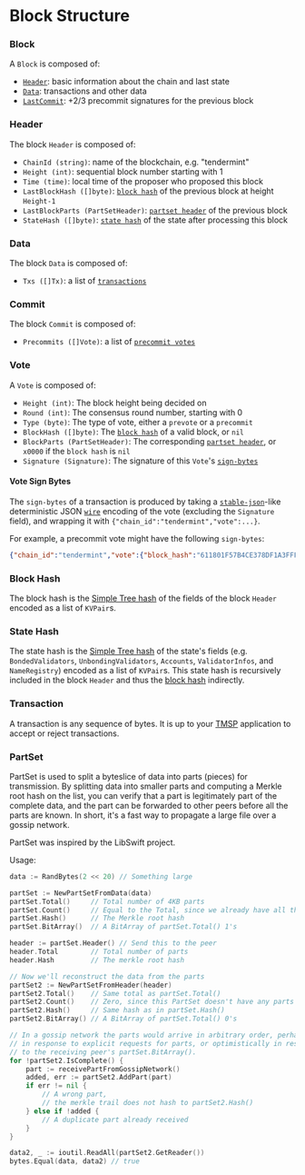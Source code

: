 # Block Structure

### Block
A `Block` is composed of:
- [`Header`](#header): basic information about the chain and last state
- [`Data`](#data): transactions and other data
- [`LastCommit`](#commit): +2/3 precommit signatures for the previous block

### Header
The block `Header` is composed of:
- `ChainId (string)`: name of the blockchain, e.g. "tendermint"
- `Height (int)`: sequential block number starting with 1
- `Time (time)`: local time of the proposer who proposed this block
- `LastBlockHash ([]byte)`: [`block hash`](#block-hash) of the previous block at height `Height-1` 
- `LastBlockParts (PartSetHeader)`: [`partset header`](#partset-header) of the previous block
- `StateHash ([]byte)`: [`state hash`](#state-hash) of the state after processing this block

### Data
The block `Data` is composed of:
- `Txs ([]Tx)`: a list of [`transactions`](#transaction)

### Commit
The block `Commit` is composed of:
- `Precommits ([]Vote)`: a list of [`precommit votes`](#vote)

### Vote
A `Vote` is composed of:
- `Height (int)`: The block height being decided on
- `Round (int)`: The consensus round number, starting with 0
- `Type (byte)`: The type of vote, either a `prevote` or a `precommit`
- `BlockHash ([]byte)`: The [`block hash`](#block-hash) of a valid block, or `nil`
- `BlockParts (PartSetHeader)`: The corresponding [`partset header`](#partset-header), or `x0000` if the `block hash` is `nil`
- `Signature (Signature)`: The signature of this `Vote`'s [`sign-bytes`](#vote-sign-bytes)

#### Vote Sign Bytes
The `sign-bytes` of a transaction is produced by taking a [`stable-json`](https://github.com/substack/json-stable-stringify)-like deterministic JSON [`wire`](Wire-Protocol) encoding of the vote (excluding the `Signature` field), and wrapping it with `{"chain_id":"tendermint","vote":...}`.

For example, a precommit vote might have the following `sign-bytes`:

```json
{"chain_id":"tendermint","vote":{"block_hash":"611801F57B4CE378DF1A3FFF1216656E89209A99","block_parts_header":{"hash":"B46697379DBE0774CC2C3B656083F07CA7E0F9CE","total":123},"height":1234,"round":1,"type":2}}
```

### Block Hash

The block hash is the [Simple Tree hash](Merkle-Trees#simple-tree-with-dictionaries) of the fields of the block `Header` encoded as a list of `KVPair`s.

### State Hash

The state hash is the [Simple Tree hash](Merkle-Trees#simple-tree-with-dictionaries) of the state's fields (e.g. `BondedValidators`, `UnbondingValidators`, `Accounts`, `ValidatorInfos`, and `NameRegistry`) encoded as a list of `KVPair`s.  This state hash is recursively included in the block `Header` and thus the [block hash](#block-hash) indirectly.

### Transaction

A transaction is any sequence of bytes.  It is up to your [TMSP](https://github.com/tendermint/tmsp) application to accept or reject transactions.

### PartSet

PartSet is used to split a byteslice of data into parts (pieces) for transmission.
By splitting data into smaller parts and computing a Merkle root hash on the list,
you can verify that a part is legitimately part of the complete data, and the
part can be forwarded to other peers before all the parts are known.  In short,
it's a fast way to propagate a large file over a gossip network.

PartSet was inspired by the LibSwift project.

Usage:

```Go
data := RandBytes(2 << 20) // Something large

partSet := NewPartSetFromData(data)
partSet.Total()     // Total number of 4KB parts
partSet.Count()     // Equal to the Total, since we already have all the parts
partSet.Hash()      // The Merkle root hash
partSet.BitArray()  // A BitArray of partSet.Total() 1's

header := partSet.Header() // Send this to the peer
header.Total        // Total number of parts
header.Hash         // The merkle root hash

// Now we'll reconstruct the data from the parts
partSet2 := NewPartSetFromHeader(header)
partSet2.Total()    // Same total as partSet.Total()
partSet2.Count()    // Zero, since this PartSet doesn't have any parts yet.
partSet2.Hash()     // Same hash as in partSet.Hash()
partSet2.BitArray() // A BitArray of partSet.Total() 0's

// In a gossip network the parts would arrive in arbitrary order, perhaps
// in response to explicit requests for parts, or optimistically in response
// to the receiving peer's partSet.BitArray().
for !partSet2.IsComplete() {
    part := receivePartFromGossipNetwork()
    added, err := partSet2.AddPart(part)
    if err != nil {
		// A wrong part,
        // the merkle trail does not hash to partSet2.Hash()
    } else if !added {
        // A duplicate part already received
    }
}

data2, _ := ioutil.ReadAll(partSet2.GetReader())
bytes.Equal(data, data2) // true
